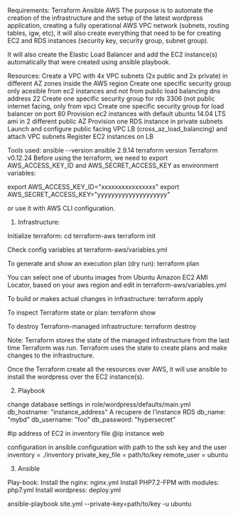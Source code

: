 Requirements:
Terraform
Ansible
AWS
The purpose is to automate the creation of the infrastructure and the setup of the latest wordpress application, creating a fully operational AWS VPC network (subnets, routing tables, igw, etc), it will also create everything that need to be for creating EC2 and RDS instances (security key, security group, subnet group).

It will also create the Elastic Load Balancer and add the EC2 instance(s) automatically that were created using ansible playbook.

Resources:
Create a VPC with 4x VPC subnets (2x public and 2x private) in different AZ zones inside the AWS region
Create one specific security group only acesible from ec2 instances and not from public load balancing dns address 22
Create one specific security group for rds 3306 (not public internet facing, only from vpc)
Create one specific security group for load balancer on port 80
Provision ec2 instances with default ubuntu 14.04 LTS ami in 2 different public AZ
Provision one RDS instance in private subnets
Launch and configure public facing VPC LB (cross_az_load_balancing) and attach VPC subnets
Register EC2 instances on LB

Tools used:
ansible --version
ansible 2.9.14
terraform version
Terraform v0.12.24
Before using the terraform, we need to export AWS_ACCESS_KEY_ID and AWS_SECRET_ACCESS_KEY as environment variables:

export AWS_ACCESS_KEY_ID="xxxxxxxxxxxxxxxx"
export AWS_SECRET_ACCESS_KEY="yyyyyyyyyyyyyyyyyyyy"

or use it with AWS CLI configuration.

1. Infrastructure:

Initialize terraform: cd terraform-aws terraform init

Check config variables at terraform-aws/variables.yml

To generate and show an execution plan (dry run): terraform plan

You can select one of ubuntu images from Ubuntu Amazon EC2 AMI Locator, based on your aws region and edit in terraform-aws/variables.yml

To build or makes actual changes in infrastructure: terraform apply

To inspect Terraform state or plan: terraform show

To destroy Terraform-managed infrastructure: terraform destroy

Note: Terraform stores the state of the managed infrastructure from the last time Terraform was run. Terraform uses the state to create plans and make changes to the infrastructure.

Once the Terraform create all the resources over AWS, it will use ansible to install the wordpress over the EC2 instance(s).

2. Playbook

change database settings in role/wordpress/defaults/main.yml 
db_hostname: "instance_address"    A recupere de l'instance RDS
db_name: "mybd"
db_username: "foo"
db_password: "hypersecret"

#ip address of EC2  in inventory file
@ip instance web 

configuration in ansible.configuration with path to the ssh key and the user
inventory = ./inventory
private_key_file = path/to/key
remote_user = ubuntu

3. Ansible

Play-book:
Install the nginx: nginx.yml
Install PHP7.2-FPM with modules: php7.yml
Install wordpress: deploy.yml

ansible-playbook site.yml --private-key=path/to/key -u ubuntu

